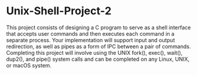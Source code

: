 # Unix-Shell-Project-2

This project consists of designing a C program to serve as a shell interface that accepts user commands and then executes
each command in a separate process. Your implementation will support input and output redirection, as well as pipes as a
form of IPC between a pair of commands. Completing this project will involve using the UNIX fork(), exec(), wait(),
dup2(), and pipe() system calls and can be completed on any Linux, UNIX, or macOS system. 
